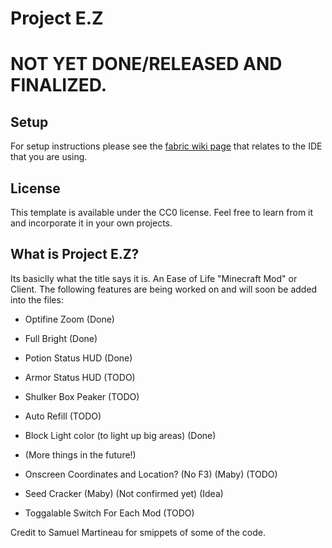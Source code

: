 # Project E.Z

# **NOT YET DONE/RELEASED AND FINALIZED.**

## Setup

For setup instructions please see the [fabric wiki page](https://fabricmc.net/wiki/tutorial:setup) that relates to the IDE that you are using.

## License

This template is available under the CC0 license. Feel free to learn from it and incorporate it in your own projects.

## **What is Project E.Z?**

Its basiclly what the title says it is. An Ease of Life "Minecraft Mod" or Client. The following features are being worked on and will soon be added into the files:
- Optifine Zoom (Done)
- Full Bright (Done)
- Potion Status HUD (Done)
- Armor Status HUD (TODO)
- Shulker Box Peaker (TODO)
- Auto Refill (TODO)
- Block Light color (to light up big areas) (Done)
- (More things in the future!)
- Onscreen Coordinates and Location? (No F3) (Maby) (TODO)
- Seed Cracker (Maby) (Not confirmed yet) (Idea)

- Toggalable Switch For Each Mod (TODO)



Credit to Samuel Martineau for smippets of some of the code.
